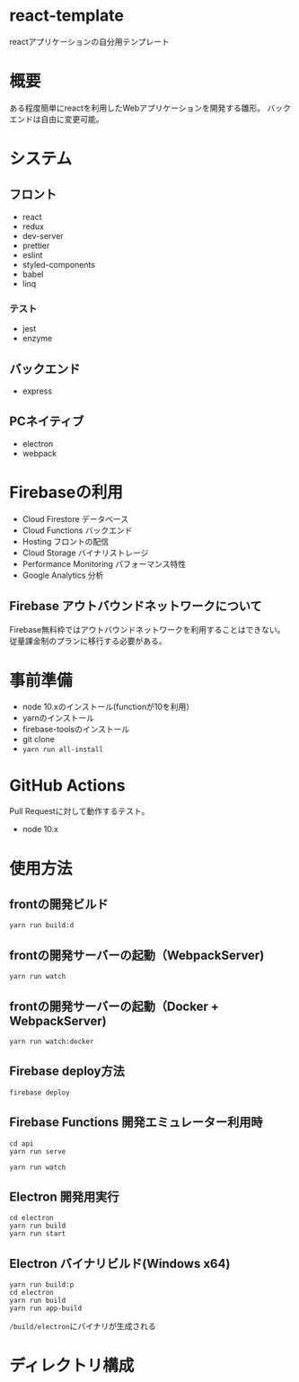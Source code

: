 # react-template
reactアプリケーションの自分用テンプレート

# 概要
ある程度簡単にreactを利用したWebアプリケーションを開発する雛形。
バックエンドは自由に変更可能。

# システム
## フロント
- react
- redux
- dev-server
- prettier
- eslint
- styled-components
- babel
- linq

### テスト
- jest
- enzyme

## バックエンド
- express

## PCネイティブ
- electron
- webpack

# Firebaseの利用
- Cloud Firestore
    データベース
- Cloud Functions
    バックエンド
- Hosting
    フロントの配信
- Cloud Storage
    バイナリストレージ
- Performance Monitoring
    パフォーマンス特性
- Google Analytics
    分析

## Firebase アウトバウンドネットワークについて
Firebase無料枠ではアウトバウンドネットワークを利用することはできない。
従量課金制のプランに移行する必要がある。

# 事前準備
- node 10.xのインストール(functionが10を利用）
- yarnのインストール
- firebase-toolsのインストール
- git clone
- `yarn run all-install`

# GitHub Actions
Pull Requestに対して動作するテスト。
- node 10.x

# 使用方法

## frontの開発ビルド
```
yarn run build:d
```

## frontの開発サーバーの起動（WebpackServer)
```
yarn run watch
```

## frontの開発サーバーの起動（Docker + WebpackServer)
```
yarn run watch:docker
```

## Firebase deploy方法
```
firebase deploy
```
## Firebase Functions 開発エミュレーター利用時
```
cd api
yarn run serve

yarn run watch
```

## Electron 開発用実行
```
cd electron
yarn run build
yarn run start
```

## Electron バイナリビルド(Windows x64)
```
yarn run build:p
cd electron
yarn run build
yarn run app-build
```
`/build/electron`にバイナリが生成される


# ディレクトリ構成

